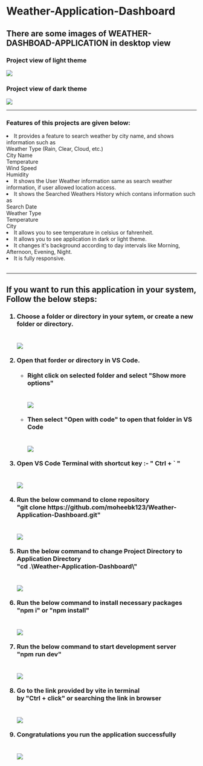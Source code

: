 # Weather-Application-Dashboard

<h2>There are some images of WEATHER-DASHBOAD-APPLICATION in desktop view</h2>
<h3>Project view of light theme</h3>
<img src="./public/photo1.png" />
<h3>Project view of dark theme</h3>
<img src="./public/photo2.png" />
<br/>
<hr/>
<h3>Features of this projects are given below:</h3>
<li>It provides a feature to search weather by city name, and shows information such as
  <br/>Weather Type (Rain, Clear, Cloud, etc.)
  <br/> City Name
  <br/>Temperature
  <br/>Wind Speed
  <br/>Humidity
</li>
<li>It shows the User Weather information same as search weather information, if user allowed location access.</li>
<li>It shows the Searched Weathers History which contans information such as
  <br/>Search Date
  <br/>Weather Type
  <br/>Temperature
  <br/>City
</li>
<li>It allows you to see temperature in celsius or fahrenheit.</li>
<li>It allows you to see application in dark or light theme.</li>
<li>It changes it's background according to day intervals like Morning, Afternoon, Evening, Night.</li>
<li>It is fully responsive.</li>
<br/>
<hr/>
<h2>If you want to run this application in your system, Follow the below steps:</h2>
<h3>
<ol type="1">
  <li>
    Choose a folder or directory in your sytem, or create a new folder or
    directory.
  </li>
  <br/>
  <br/>
  <img src="./public/photo3.png" />
  <br/>
  <br/>
  <li>
    Open that forder or directory in VS Code.
    <br/>
    <br/>
    <ul>
      <li>Right click on selected folder and select "Show more options"</li>
      <br/>
      <br/>
      <img src="./public/photo3.png" />
      <br/>
      <br/>
      <li>Then select "Open with code" to open that folder in VS Code</li>
      <br/>
      <br/>
      <img src="./public/photo4.png" />
      <br/>
      <br/>
    </ul>
  </li>
  <li>Open VS Code Terminal with shortcut key :- " Ctrl + ` "</li>
  <br/>
  <br/>
  <img src="./public/photo5.png" />
  <br/>
  <br/>
  <li>
    Run the below command to clone repository
    <br />"git clone https://github.com/moheebk123/Weather-Application-Dashboard.git"
  </li>
  <br/>
  <br/>
  <img src="./public/photo6.png" />
  <br/>
  <br/>
  <li>
    Run the below command to change Project Directory to Application
    Directory<br />"cd .\Weather-Application-Dashboard\"
  </li>
  <br/>
  <br/>
  <img src="./public/photo7.png" />
  <br/>
  <br/>
  <li>
    Run the below command to install necessary packages <br />"npm i" or
    "npm install"
  </li>
  <br/>
  <br/>
  <img src="./public/photo8.png" />
  <br/>
  <br/>
  <li>
    Run the below command to start development server<br />"npm run dev"
  </li>
  <br/>
  <br/>
  <img src="./public/photo9.png" />
  <br/>
  <br/>
  <li>
    Go to the link provided by vite in terminal<br />by "Ctrl + click" or
    searching the link in browser
  </li>
  <br/>
  <br/>
  <img src="./public/photo10.png" />
  <br/>
  <br/>
  <li>Congratulations you run the application successfully</li>
  <br/>
  <br/>
  <img src="./public/photo11.png" />
</ol>
